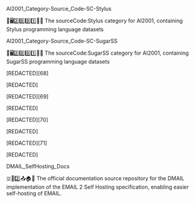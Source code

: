
AI2001_Category-Source_Code-SC-Stylus

🧠️🖥️2️⃣️0️⃣️0️⃣️1️⃣️💾️📜️ The sourceCode:Stylus category for AI2001, containing Stylus programming language datasets

AI2001_Category-Source_Code-SC-SugarSS

🧠️🖥️2️⃣️0️⃣️0️⃣️1️⃣️💾️📜️ The sourceCode:SugarSS category for AI2001, containing SugarSS programming language datasets

[REDACTED][68]

[REDACTED]

[REDACTED][69]

[REDACTED]

[REDACTED][70]

[REDACTED]

[REDACTED][71]

[REDACTED]

DMAIL_SelfHosting_Docs

🇩📧️2️⃣️📤️🏠️📖️ The official documentation source repository for the DMAIL implementation of the EMAIL 2 Self Hosting specification, enabling easier self-hosting of EMAIL.

